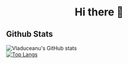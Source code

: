 <h1 align=center> Hi there 👋 </h1>

## Github Stats

![Vladuceanu's GitHub stats](https://github-readme-stats.vercel.app/api?username=VladuceanuTudor&show_icons=true&theme=dark)
<br>
[![Top Langs](https://github-readme-stats.vercel.app/api/top-langs/?username=VladuceanuTudor&layout=donut&theme=dark)](https://github.com/anuraghazra/github-readme-stats)
